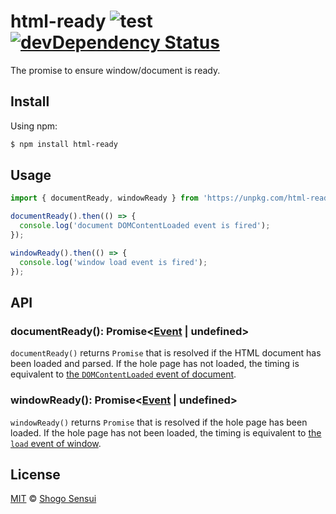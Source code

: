 # html-ready ![test](https://github.com/1000ch/html-ready/workflows/test/badge.svg?branch=master) [![devDependency Status](https://david-dm.org/1000ch/html-ready/dev-status.svg)](https://david-dm.org/1000ch/html-ready?type=dev)

The promise to ensure window/document is ready.

## Install

Using npm:

```bash
$ npm install html-ready
```

## Usage

```javascript
import { documentReady, windowReady } from 'https://unpkg.com/html-ready';

documentReady().then(() => {
  console.log('document DOMContentLoaded event is fired');
});

windowReady().then(() => {
  console.log('window load event is fired');
});
```

## API

### documentReady(): Promise<[Event](https://developer.mozilla.org/en-US/docs/Web/API/Event) | undefined>

`documentReady()` returns `Promise` that is resolved if the HTML document has been loaded and parsed. If the hole page has not loaded, the timing is equivalent to [the `DOMContentLoaded` event of document](https://developer.mozilla.org/en-US/docs/Web/API/Document/DOMContentLoaded_event).

### windowReady(): Promise<[Event](https://developer.mozilla.org/en-US/docs/Web/API/Event) | undefined>

`windowReady()` returns `Promise` that is resolved if the hole page has been loaded. If the hole page has not been loaded, the timing is equivalent to [the `load` event of window](https://developer.mozilla.org/docs/Web/API/Window/load_event).

## License

[MIT](https://1000ch.mit-license.org) © [Shogo Sensui](https://github.com/1000ch)
